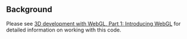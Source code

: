 Background
----------

Please see [3D development with WebGL, Part 1: Introducing WebGL](http://www.ibm.com/developerworks/web/library/wa-webgl1/index.html)  for detailed information on working with this code.


